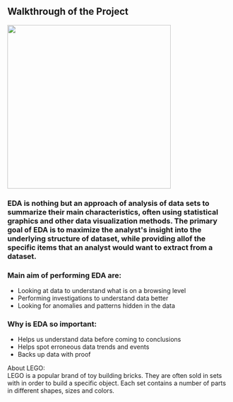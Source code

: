 ## Walkthrough of the Project

<img src="https://i.kym-cdn.com/entries/icons/mobile/000/037/334/Kowalski.jpg" width="370">

### EDA is nothing but an approach of analysis of data sets to summarize their main characteristics, often using statistical graphics and other data visualization methods. The primary goal of EDA is to maximize the analyst's insight into the underlying structure of dataset, while providing allof the specific items that an analyst would want to extract from a dataset.

### Main aim of performing EDA are:

- Looking at data to understand what is on a browsing level
- Performing investigations to understand data better
- Looking for anomalies and patterns hidden in the data

### Why is EDA so important:

- Helps us understand data before coming to conclusions
- Helps spot erroneous data trends and events
- Backs up data with proof

About LEGO:<br>
LEGO is a popular brand of toy building bricks. They are often sold in sets with in order to build a specific object. Each set contains a number of parts in different shapes, sizes and colors.
